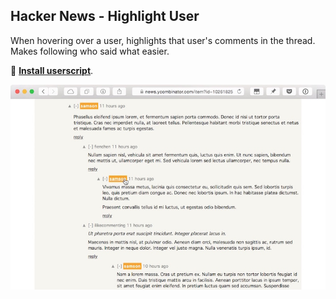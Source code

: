 ## Hacker News - Highlight User

When hovering over a user, highlights that user's comments in the thread. Makes following who said what easier.

🚀 **[Install userscript](https://github.com/arthurhammer/userscripts/raw/master/HackerNews_HighlightUser/hackernews-highlight-user.user.js)**.

![Screenshot](screenshot.jpg)
